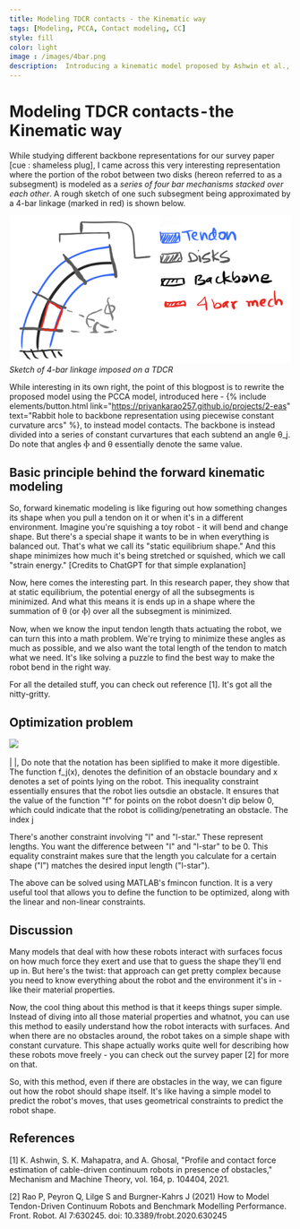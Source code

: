 ```yaml
---
title: Modeling TDCR contacts - the Kinematic way
tags: [Modeling, PCCA, Contact modeling, CC]
style: fill
color: light
image : /images/4bar.png
description:  Introducing a kinematic model proposed by Ashwin et al., 2021, rewritten the PCCA way
---
```


# Modeling TDCR contacts - the Kinematic way

While studying different backbone representations for our survey paper [cue : shameless plug], I came across this very interesting representation where the portion of the robot between two disks (hereon referred to as a subsegment) is modeled as a _series of four bar mechanisms stacked over each other_. A rough sketch of one such subsegment being approximated by a 4-bar linkage (marked in red) is shown below.

![](/images/4bar.png)*Sketch of 4-bar linkage imposed on a TDCR*


While interesting in its own right, the point of this blogpost is to rewrite the proposed model using the PCCA model, introduced here - {% include elements/button.html link="https://priyankarao257.github.io/projects/2-eas" text="Rabbit hole to backbone representation using piecewise constant curvature arcs" %}, to instead model contacts. The backbone is instead divided into a series of constant curvartures that each subtend an angle θ_j. Do note that angles Ⲫ and θ essentially denote the same value. 

## Basic principle behind the forward kinematic modeling

So, forward kinematic modeling is like figuring out how something changes its shape when you pull a tendon on it or when it's in a different environment. Imagine you're squishing a toy robot - it will bend and change shape. But there's a special shape it wants to be in when everything is balanced out. That's what we call its "static equilibrium shape." And this shape minimizes how much it's being stretched or squished, which we call "strain energy." [Credits to ChatGPT for that simple explanation]

Now, here comes the interesting part. In this research paper, they show that at static equilibrium, the potential energy of all the subsegments is minimized. And what this means it is ends up in a shape where the summation of θ (or Ⲫ) over all the subsegment is minimized. 


Now, when we know the input tendon length thats actuating the robot, we can turn this into a math problem. We're trying to minimize these angles as much as possible, and we also want the total length of the tendon to match what we need. It's like solving a puzzle to find the best way to make the robot bend in the right way.

For all the detailed stuff, you can check out reference [1]. It's got all the nitty-gritty.

## Optimization problem

![](https://latex.codecogs.com/svg.image?%5Cmin%7B%5Csum%5En_j%5Cmathbf%7B%5Ctheta_j%7D%7D%5E2%20)

|[](https://latex.codecogs.com/svg.image?\mathbf{f_k}(\mathbf{X})\geq0,\forall&space;k\in[0,m])
|[](https://latex.codecogs.com/svg.image?l-l^*=0),
Do note that the notation has been siplified to make it more digestible. The function f_j(x), denotes the definition of an obstacle boundary and x denotes a set of points lying on the robot. This inequality constraint essentially ensures that the robot lies outsdie an obstacle. It ensures that the value of the function "f" for points on the robot doesn't dip below 0, which could indicate that the robot is colliding/penetrating an obstacle. The index j 

There's another constraint involving "l" and "l-star." These represent lengths. You want the difference between "l" and "l-star" to be 0. This equality constraint makes sure that the length you calculate for a certain shape ("l") matches the desired input length ("l-star").

The above can be solved using MATLAB's fmincon function. It is a very useful tool that allows you to define the function to be optimized, along with the linear and non-linear constraints. 

## Discussion

Many models that deal with how these robots interact with surfaces focus on how much force they exert and use that to guess the shape they'll end up in. But here's the twist: that approach can get pretty complex because you need to know everything about the robot and the environment it's in - like their material properties. 

Now, the cool thing about this method is that it keeps things super simple. Instead of diving into all those material properties and whatnot, you can use this method to easily understand how the robot interacts with surfaces. And when there are no obstacles around, the robot takes on a simple shape with constant curvature. This shape actually works quite well for describing how these robots move freely - you can check out the survey paper [2] for more on that.

So, with this method, even if there are obstacles in the way, we can figure out how the robot should shape itself. It's like having a simple model to predict the robot's moves, that uses geometrical constraints to predict the robot shape.


## References
[1] K. Ashwin, S. K. Mahapatra, and A. Ghosal, "Profile and contact force estimation of cable-driven
continuum robots in presence of obstacles," Mechanism and Machine Theory, vol. 164, p. 104404, 2021.

[2] Rao P, Peyron Q, Lilge S and Burgner-Kahrs J (2021) How to Model Tendon-Driven Continuum Robots and Benchmark Modelling Performance. Front. Robot. AI 7:630245. doi: 10.3389/frobt.2020.630245
